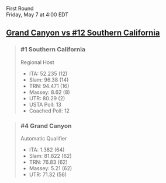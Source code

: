 First Round  
Friday, May 7 at 4:00 EDT
## [Grand Canyon vs #12 Southern California](https://www.ncaa.com/game/5833381) 

> ### #1 Southern California  
> Regional Host  
> - ITA: 52.235 (12)  
> - Slam: 96.38 (14)  
> - TRN: 94.471 (16)  
> - Massey: 8.62 (8)  
> - UTR: 80.29 (2)  
> - USTA Poll: 13  
> - Coached Poll: 12  

> ### #4 Grand Canyon  
> Automatic Qualifier  
> - ITA: 1.382 (64)  
> - Slam: 81.822 (62)  
> - TRN: 76.83 (62)  
> - Massey: 5.21 (62)  
> - UTR: 71.32 (56)  